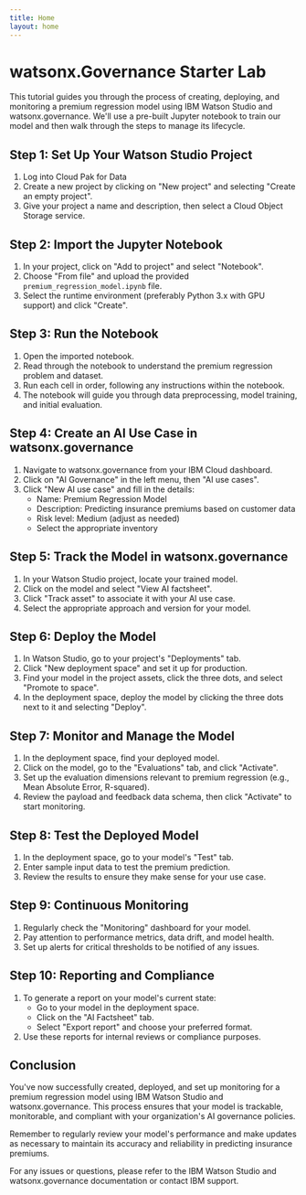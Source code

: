 ```yaml
---
title: Home
layout: home
---
```


# watsonx.Governance Starter Lab

This tutorial guides you through the process of creating, deploying, and monitoring a premium regression model using IBM Watson Studio and watsonx.governance. We'll use a pre-built Jupyter notebook to train our model and then walk through the steps to manage its lifecycle.

## Step 1: Set Up Your Watson Studio Project

1. Log into Cloud Pak for Data
2. Create a new project by clicking on "New project" and selecting "Create an empty project".
3. Give your project a name and description, then select a Cloud Object Storage service.

## Step 2: Import the Jupyter Notebook

1. In your project, click on "Add to project" and select "Notebook".
2. Choose "From file" and upload the provided `premium_regression_model.ipynb` file.
3. Select the runtime environment (preferably Python 3.x with GPU support) and click "Create".

## Step 3: Run the Notebook

1. Open the imported notebook.
2. Read through the notebook to understand the premium regression problem and dataset.
3. Run each cell in order, following any instructions within the notebook.
4. The notebook will guide you through data preprocessing, model training, and initial evaluation.

## Step 4: Create an AI Use Case in watsonx.governance

1. Navigate to watsonx.governance from your IBM Cloud dashboard.
2. Click on "AI Governance" in the left menu, then "AI use cases".
3. Click "New AI use case" and fill in the details:
   - Name: Premium Regression Model
   - Description: Predicting insurance premiums based on customer data
   - Risk level: Medium (adjust as needed)
   - Select the appropriate inventory

## Step 5: Track the Model in watsonx.governance

1. In your Watson Studio project, locate your trained model.
2. Click on the model and select "View AI factsheet".
3. Click "Track asset" to associate it with your AI use case.
4. Select the appropriate approach and version for your model.

## Step 6: Deploy the Model

1. In Watson Studio, go to your project's "Deployments" tab.
2. Click "New deployment space" and set it up for production.
3. Find your model in the project assets, click the three dots, and select "Promote to space".
4. In the deployment space, deploy the model by clicking the three dots next to it and selecting "Deploy".

## Step 7: Monitor and Manage the Model

1. In the deployment space, find your deployed model.
2. Click on the model, go to the "Evaluations" tab, and click "Activate".
3. Set up the evaluation dimensions relevant to premium regression (e.g., Mean Absolute Error, R-squared).
4. Review the payload and feedback data schema, then click "Activate" to start monitoring.

## Step 8: Test the Deployed Model

1. In the deployment space, go to your model's "Test" tab.
2. Enter sample input data to test the premium prediction.
3. Review the results to ensure they make sense for your use case.

## Step 9: Continuous Monitoring

1. Regularly check the "Monitoring" dashboard for your model.
2. Pay attention to performance metrics, data drift, and model health.
3. Set up alerts for critical thresholds to be notified of any issues.

## Step 10: Reporting and Compliance

1. To generate a report on your model's current state:
   - Go to your model in the deployment space.
   - Click on the "AI Factsheet" tab.
   - Select "Export report" and choose your preferred format.
2. Use these reports for internal reviews or compliance purposes.

## Conclusion

You've now successfully created, deployed, and set up monitoring for a premium regression model using IBM Watson Studio and watsonx.governance. This process ensures that your model is trackable, monitorable, and compliant with your organization's AI governance policies.

Remember to regularly review your model's performance and make updates as necessary to maintain its accuracy and reliability in predicting insurance premiums.

For any issues or questions, please refer to the IBM Watson Studio and watsonx.governance documentation or contact IBM support.
